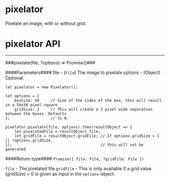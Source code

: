 # pixelator
Pixelate an image, with or without grid.

# pixelator API
---
###pixelate(file, ?options) => Promise()###

####Parameters####
file    - (`File`) The image to pixelate
options - (Object) Optional. 

```
let pixelator = new Pixelator();

let options = {
    boxSize: 50     // Size of the sides of the box, this will result in a 50x50 pixel square
    gridSize: 2     // This will create a 2 pixel wide separation between the boxes. Defaults
};                  // to 0.

pixelator.pixelate(file, options).then(resultObject => {
    let pixelatedFile = resultObject.file;
    let gridFile = resultObject.gridFile; // If options.gridSize < 1 || !options.gridSize,
});                                       // this will not be generated

```

####Return type####
`Promise({ file: File, ?gridFile: File })`

`file`     - The pixelated file
`gridFile` - This is only available if a grid value (gridSize) > 0 is given as input in the                 `options`-object.
